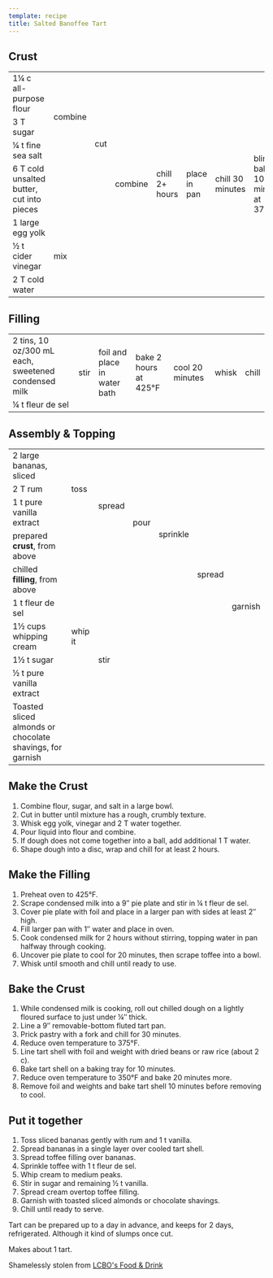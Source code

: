 ```yaml
---
template: recipe
title: Salted Banoffee Tart
---
```


<h2>Crust</h2>

<table>
  <tr>
    <td>1&frac14; c all-purpose flour</td>
    <td rowspan="3">combine</td>
    <td rowspan="4">cut</td>
    <td rowspan="7">combine</td>
    <td rowspan="7">chill 2+ hours</td>
    <td rowspan="7">place in pan</td>
    <td rowspan="7">chill 30 minutes</td>
    <td rowspan="7">blind bake 10 minutes at 375&deg;F</td>
    <td rowspan="7">blind bake 20 minutes at 350&deg;F</td>
    <td rowspan="7">remove foil and continue baking 10 minutes</td>
  </tr>
  <tr>
    <td>3 T sugar</td>
  </tr>
  <tr>
    <td>&frac14; t fine sea salt</td>
  </tr>
  <tr>
    <td>6 T cold unsalted butter, cut into pieces</td>
    <td class="righthide">&nbsp;</td>
  </tr>
  <tr>
    <td>1 large egg yolk</td>
    <td rowspan="3" colspan="2">mix</td>
  </tr>
  <tr>
    <td>&frac12; t cider vinegar</td>
  </tr>
  <tr>
    <td>2 T cold water</td>
  </tr>
</table>

<h2>Filling</h2>

<table>
  <tr>
    <td>2 tins, 10 oz/300 mL each, sweetened condensed milk</td>
    <td rowspan="2">stir</td>
    <td rowspan="2">foil and place in water bath</td>
    <td rowspan="2">bake 2 hours at 425&deg;F</td>
    <td rowspan="2">cool 20 minutes</td>
    <td rowspan="2">whisk</td>
    <td rowspan="2">chill</td>
  </tr>
  <tr>
    <td>&frac14; t fleur de sel</td>
  </tr>
</table>

<h2>Assembly & Topping</h2>
<table>
  <tr>
    <td>2 large bananas, sliced</td>
    <td rowspan="3">toss</td>
    <td rowspan="4">spread</td>
    <td rowspan="5">pour</td>
    <td rowspan="6">sprinkle</td>
    <td rowspan="9">spread</td>
    <td rowspan="10">garnish</td>
  </tr>
  <tr>
    <td>2 T rum</td>
  </tr>
  <tr>
    <td>1 t pure vanilla extract</td>
  </tr>
  <tr>
    <td>prepared <b>crust</b>, from above</td>
    <td class="righthide">&nbsp;</td>
  </tr>
  <tr>
    <td>chilled <b>filling</b>, from above</td>
    <td colspan="2" class="righthide">&nbsp;</td>
  </tr>
  <tr>
    <td>1 t fleur de sel</td>
    <td colspan="3" class="righthide">&nbsp;</td>
  </tr>
  <tr>
    <td>1&frac12; cups whipping cream</td>
    <td>whip it</td>
    <td rowspan="3" colspan="3">stir</td>
  </tr>
  <tr>
    <td>1&frac12; t sugar</td>
    <td rowspan="2" class="righthide">&nbsp;</td>
  </tr>
  <tr>
    <td>&frac12; t pure vanilla extract</td>
  </tr>
  <tr>
    <td>Toasted sliced almonds or chocolate shavings, for garnish</td>
    <td colspan="5" class="righthide">&nbsp;</td>
  </tr>
</table>

<h2>Make the Crust</h2>
<ol>
  <li>Combine flour, sugar, and salt in a large bowl.</li>
  <li>Cut in butter until mixture has a rough, crumbly texture.</li>
  <li>Whisk egg yolk, vinegar and 2 T water together.</li>
  <li>Pour liquid into flour and combine.</li>
  <li>If dough does not come together into a ball, add additional 1 T
    water.</li>
  <li>Shape dough into a disc, wrap and chill for at least 2 hours.</li>
</ol>

<h2>Make the Filling</h2>
<ol>
  <li>Preheat oven to 425&deg;F.</li>
  <li>Scrape condensed milk into a 9&Prime; pie plate and stir in
    &frac14; t fleur de sel.</li>
  <li>Cover pie plate with foil and place in a larger pan with sides at
    least 2&Prime; high.</li>
  <li>Fill larger pan with 1&Prime; water and place in oven.</li>
  <li>Cook condensed milk for 2 hours without stirring, topping water in
    pan halfway through cooking.</li>
  <li>Uncover pie plate to cool for 20 minutes, then scrape toffee into
    a bowl.</li>
  <li>Whisk until smooth and chill until ready to use.</li>
</ol>

<h2>Bake the Crust</h2>
<ol>
  <li>While condensed milk is cooking, roll out chilled dough on a
    lightly floured surface to just under &frac14;&Prime; thick.</li>
  <li>Line a 9&Prime; removable-bottom fluted tart pan.</li>
  <li>Prick pastry with a fork and chill for 30 minutes.</li>
  <li>Reduce oven temperature to 375&deg;F.</li>
  <li>Line tart shell with foil and weight with dried beans or raw rice
    (about 2 c).</li>
  <li>Bake tart shell on a baking tray for 10 minutes.</li>
  <li>Reduce oven temperature to 350&deg;F and bake 20 minutes
    more.</li>
  <li>Remove foil and weights and bake tart shell 10 minutes before removing to cool.</li>
</ol>

<h2>Put it together</h2>
<ol>
  <li>Toss sliced bananas gently with rum and 1 t vanilla.</li>
  <li>Spread bananas in a single layer over cooled tart shell.</li>
  <li>Spread toffee filling over bananas.</li>
  <li>Sprinkle toffee with 1 t fleur de sel.</li>
  <li>Whip cream to medium peaks.</li>
  <li>Stir in sugar and remaining &frac12; t vanilla.</li>
  <li>Spread cream overtop toffee filling.</li>
  <li>Garnish with toasted sliced almonds or chocolate shavings.</li>
  <li>Chill until ready to serve.</li>
</ol>


<p>Tart can be prepared up to a day in advance, and keeps for 2 days,
refrigerated. Although it kind of slumps once cut.</p> <p>Makes about 1
tart.</p>

<p class="confession">Shamelessly stolen from <a
href="https://www.lcbo.com/lcbo/recipe/salted-banoffee-tart/200906073#.Xj4H-b5KiHt">LCBO's
Food &amp; Drink</a></p>
